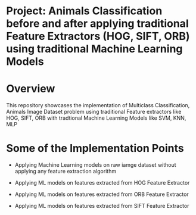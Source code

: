# Project: Animals Classification before and after applying traditional Feature Extractors (HOG, SIFT, ORB) using traditional Machine Learning Models

# Overview

This repository showcases the implementation of Multiclass Classification, Animals Image Dataset problem using traditional Feature extractors like HOG, SIFT, ORB with tradtional Machine Learning Models like SVM, KNN, MLP

# Some of the Implementation Points

- Applying Machine Learning models on raw iamge dataset without applying any feature extraction algorithm

- Applying ML models on features extracted from HOG Feature Extractor

- Applying ML models on features extracted from ORB Feature Extractor

- Applying ML models on features extracted from SIFT Feature Extractor
